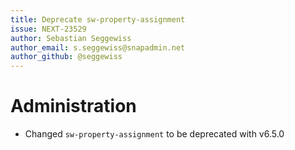 ```yaml
---
title: Deprecate sw-property-assignment
issue: NEXT-23529
author: Sebastian Seggewiss
author_email: s.seggewiss@snapadmin.net
author_github: @seggewiss
---
```

# Administration
* Changed `sw-property-assignment` to be deprecated with v6.5.0
